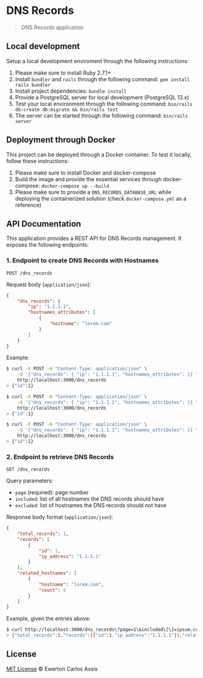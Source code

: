 # DNS Records

> DNS Records application

## Local development

Setup a local development enviroment through the following instructions:

1. Please make sure to install Ruby 2.7.1+
2. Install `bundler` and `rails` through the following command: `gem install rails bundler`
3. Install project dependencies: `bundle install`
4. Provide a PostgreSQL server for local development (PostgreSQL 13.x)
5. Test your local environment through the following command: `bin/rails db:create db:migrate && bin/rails test`
6. The server can be started through the following command: `bin/rails server`

## Deployment through Docker

This project can be deployed through a Docker container. To test it locally, follow these instructions:

1. Please make sure to install Docker and docker-compose
2. Build the image and provide the essential services through docker-compose: `docker-compose up --build`
3. Please make sure to provide a `DNS_RECORDS_DATABASE_URL` while deploying the containerized solution (check `docker-compose.yml` as a reference)

## API Documentation

This application provides a REST API for DNS Records management. It exposes the following endpoints:

### 1. Endpoint to create DNS Records with Hostnames

`POST /dns_records`

Request body (`application/json`):

```json
{
    "dns_records": {
        "ip": "1.1.1.1",
        "hostnames_attributes": [
            {
                "hostname": "lorem.com"
            }
        ]
    }
}
```

Example:

```sh
$ curl -X POST -H "Content-Type: application/json" \
    -d '{"dns_records": { "ip": "1.1.1.1", "hostnames_attributes": [{ "hostname": "lorem.com" }] } }' \
    http://localhost:3000/dns_records
> {"id":1}

$ curl -X POST -H "Content-Type: application/json" \
    -d '{"dns_records": { "ip": "1.1.1.1", "hostnames_attributes": [{ "hostname": "ipsum.com" }] } }' \
    http://localhost:3000/dns_records
> {"id":1}

$ curl -X POST -H "Content-Type: application/json" \
    -d '{"dns_records": { "ip": "1.1.1.1", "hostnames_attributes": [{ "hostname": "dolor.com" }] } }' \
    http://localhost:3000/dns_records
> {"id":1}
```

### 2. Endpoint to retrieve DNS Records

`GET /dns_records`

Query parameters:

- `page` (required): page number
- `included`: list of all hostnames the DNS records should have
- `excluded`: list of hostnames the DNS records should not have

Response body format (`application/json`):

```json
{
    "total_records": 1,
    "records": [
        {
            "id": 1,
            "ip_address": "1.1.1.1"
        }
    ],
    "related_hostnames": [
        {
            "hostname": "lorem.com",
            "count": 5
        }
    ]
}
```

Example, given the entries above:

```sh
$ curl http://localhost:3000/dns_records\?page=1\&included\[\]=ipsum.com
> {"total_records":1,"records":[{"id":1,"ip_address":"1.1.1.1"}],"related_hostnames":[{"hostname":"lorem.com","count":1},{"hostname":"dolor.com","count":1}]}
```

## License

[MIT License](http://earaujoassis.mit-license.org/) &copy; Ewerton Carlos Assis
